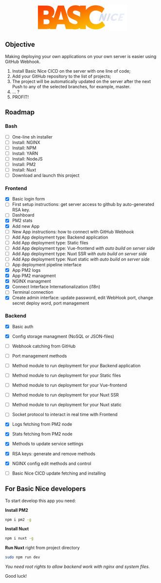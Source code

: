 <p align="center">
  <img src="https://github.com/powerdot/Basic-Nice-CICD/raw/main/about/GitHub-Logo@0.5x.jpg">
</p>

## Objective
Making deploying your own applications on your own server is easier using GitHub Webhook.  
1. Install Basic Nice CICD on the server with one line of code;  
2. Add your GitHub repository to the list of projects;  
3. The project will be automatically updated on the server after the next Push to any of the selected branches, for example, master.  
4. ... ?  
5. PROFIT!  

## Roadmap

### Bash
- [ ] One-line sh installer
- [ ] Install: NGINX
- [ ] Install: NPM
- [ ] Install: YARN
- [ ] Install: NodeJS
- [ ] Install: PM2
- [ ] Install: Nuxt
- [ ] Download and launch this project

### Frontend
- [x] Basic login form
- [ ] First setup instructions: get server access to github by auto-generated RSA key.
- [ ] Dashboard
- [x] PM2 stats
- [x] Add new App
- [ ] New App instructions: how to connect with GitHub Webhook
- [ ] Add App deployment type: Backend application
- [ ] Add App deployment type: Static files
- [ ] Add App deployment type: Vue-frontend *with auto build on server side*
- [ ] Add App deployment type: Nuxt SSR *with auto build on server side*
- [ ] Add App deployment type: Nuxt static *with auto build on server side*
- [ ] App deployment pipeline interface
- [x] App PM2 logs
- [x] App PM2 managment
- [x] NGINX managment
- [x] Connect Interface Internationalization (i18n)
- [ ] Terminal connection
- [x] Create admin interface: update password, edit WebHook port, change secret deploy word, port management

### Backend
- [x] Basic auth
- [x] Config storage managment (NoSQL or JSON-files)
- [ ] Webhook catching from GitHub
- [ ] Port management methods
- [ ] Method module to run deployment for your Backend application
- [ ] Method module to run deployment for your Static files
- [ ] Method module to run deployment for your Vue-frontend
- [ ] Method module to run deployment for your Nuxt SSR
- [ ] Method module to run deployment for your Nuxt static
- [ ] Socket protocol to interact in real time with Frontend
- [x] Logs fetching from PM2 node
- [x] Stats fetching from PM2 node
- [x] Methods to update service settings
- [x] RSA keys: generate and remove methods
- [x] NGINX config edit methods and control
- [ ] Basic Nice CICD update fetching and installing


## For Basic Nice developers

To start develop this app you need:  
  
**Install PM2**
```bash
npm i pm2 -g
```
  
**Install Nuxt**
```bash
npm i nuxt -g
```  

**Run Nuxt** right from project directory
```bash
sudo npm run dev
```  
*You need root rights to allow backend work with nginx and system files.*  
  
  
Good luck!
